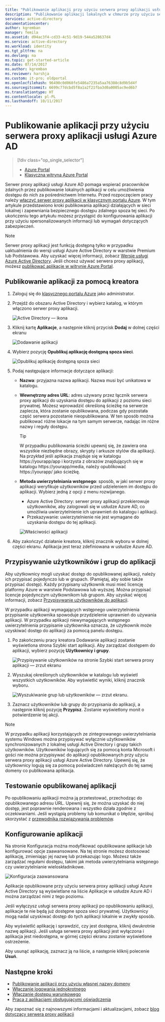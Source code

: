 ```yaml
---
title: "Publikowanie aplikacji przy użyciu serwera proxy aplikacji usługi Azure AD | Microsoft Docs"
description: "Publikowanie aplikacji lokalnych w chmurze przy użyciu serwera proxy aplikacji usługi Azure AD w klasycznym portalu."
services: active-directory
documentationcenter: 
author: kgremban
manager: femila
ms.assetid: d94ac3f4-cd33-4c51-9d19-544a528637d4
ms.service: active-directory
ms.workload: identity
ms.tgt_pltfrm: na
ms.devlang: na
ms.topic: get-started-article
ms.date: 07/14/2017
ms.author: kgremban
ms.reviewer: harshja
ms.custom: it-pro; oldportal
ms.openlocfilehash: 96490c0d060fe5486a7235a5aa76380c8d9b5d4f
ms.sourcegitcommit: 6699c77dcbd5f8a1a2f21fba3d0a0005ac9ed6b7
ms.translationtype: HT
ms.contentlocale: pl-PL
ms.lasthandoff: 10/11/2017
---
```

# <a name="publish-applications-using-azure-ad-application-proxy"></a>Publikowanie aplikacji przy użyciu serwera proxy aplikacji usługi Azure AD

> [!div class="op_single_selector"]
> * [Azure Portal](application-proxy-publish-azure-portal.md)
> * [Klasyczna witryna Azure Portal](active-directory-application-proxy-publish.md)

Serwer proxy aplikacji usługi Azure AD pomaga wspierać pracowników zdalnych przez publikowanie lokalnych aplikacji w celu umożliwienia dostępu do nich za pośrednictwem Internetu. Przed rozpoczęciem pracy należy [włączyć serwer proxy aplikacji w klasycznym portalu Azure](active-directory-application-proxy-enable.md). W tym artykule przedstawiono kroki publikowania aplikacji działających w sieci lokalnej i zapewniania bezpiecznego dostępu zdalnego spoza tej sieci. Po ukończeniu tego artykułu możesz przystąpić do konfigurowania aplikacji przy użyciu spersonalizowanych informacji lub wymagań dotyczących zabezpieczeń.

> [!NOTE]
> Serwer proxy aplikacji jest funkcją dostępną tylko w przypadku uaktualnienia do wersji usługi Azure Active Directory w warstwie Premium lub Podstawowa. Aby uzyskać więcej informacji, zobacz [Wersje usługi Azure Active Directory](active-directory-editions.md). Jeśli chcesz używać serwera proxy aplikacji, możesz [publikować aplikacje w witrynie Azure Portal](application-proxy-publish-azure-portal.md).

## <a name="publish-an-app-using-the-wizard"></a>Publikowanie aplikacji za pomocą kreatora
1. Zaloguj się do [klasycznego portalu Azure](https://manage.windowsazure.com/) jako administrator.
2. Przejdź do obszaru Active Directory i wybierz katalog, w którym włączono serwer proxy aplikacji.
   
    ![Active Directory — ikona](./media/active-directory-application-proxy-publish/ad_icon.png)
3. Kliknij kartę **Aplikacje**, a następnie kliknij przycisk **Dodaj** w dolnej części ekranu
   
    ![Dodawanie aplikacji](./media/active-directory-application-proxy-publish/aad_appproxy_selectdirectory.png)
4. Wybierz pozycję **Opublikuj aplikację dostępną spoza sieci**.
   
    ![Opublikuj aplikację dostępną spoza sieci](./media/active-directory-application-proxy-publish/aad_appproxy_addapp.png)
5. Podaj następujące informacje dotyczące aplikacji:
   
   * **Nazwa**: przyjazna nazwa aplikacji. Nazwa musi być unikatowa w katalogu.
   * **Wewnętrzny adres URL**: adres używany przez łącznik serwera proxy aplikacji do uzyskania dostępu do aplikacji z poziomu sieci prywatnej. Możesz wprowadzić określoną ścieżkę na serwerze zaplecza, która zostanie opublikowana, podczas gdy pozostała część serwera pozostanie nieopublikowana. W ten sposób można publikować różne lokacje na tym samym serwerze, nadając im różne nazwy i reguły dostępu.
     
     > [!TIP]
     > W przypadku publikowania ścieżki upewnij się, że zawiera ona wszystkie niezbędne obrazy, skrypty i arkusze stylów dla aplikacji. Na przykład jeśli aplikacja znajduje się w katalogu https://yourapp/app i korzysta z obrazów znajdujących się w katalogu https://yourapp/media, należy opublikować https://yourapp/ jako ścieżkę.
     > 
     > 
   * **Metoda uwierzytelniania wstępnego**: sposób, w jaki serwer proxy aplikacji weryfikuje użytkowników przed udzieleniem im dostępu do aplikacji. Wybierz jedną z opcji z menu rozwijanego.
     
     * Azure Active Directory: serwer proxy aplikacji przekierowuje użytkowników, aby zalogowali się w usłudze Azure AD, co umożliwia uwierzytelnienie ich uprawnień do katalogu i aplikacji.
     * Przekazywanie: uwierzytelnienie nie jest wymagane do uzyskania dostępu do tej aplikacji.
     
     ![Właściwości aplikacji](./media/active-directory-application-proxy-publish/aad_appproxy_appproperties.png)  
6. Aby zakończyć działanie kreatora, kliknij znacznik wyboru w dolnej części ekranu. Aplikacja jest teraz zdefiniowana w usłudze Azure AD.

## <a name="assign-users-and-groups-to-the-application"></a>Przypisywanie użytkowników i grup do aplikacji
Aby użytkownicy mogli uzyskać dostęp do opublikowanej aplikacji, należy ich przypisać pojedynczo lub w grupach. (Pamiętaj, aby sobie także przypisać dostęp). Każdy przypisany użytkownik musi mieć licencję platformy Azure w warstwie Podstawowa lub wyższej. Można przypisać licencje pojedynczym użytkownikom lub grupom. Aby uzyskać więcej informacji, zobacz [Przypisywanie użytkowników do aplikacji](active-directory-applications-guiding-developers-assigning-users.md). 

W przypadku aplikacji wymagających wstępnego uwierzytelnienia przypisanie użytkownika spowoduje przydzielenie uprawnień do używania aplikacji. W przypadku aplikacji niewymagających wstępnego uwierzytelnienia przypisanie użytkownika oznacza, że użytkownik może uzyskiwać dostęp do aplikacji za pomocą panelu dostępu.

1. Po zakończeniu pracy kreatora Dodawanie aplikacji zostanie wyświetlona strona Szybki start aplikacji. Aby zarządzać dostępem do aplikacji, wybierz pozycję **Użytkownicy i grupy**.
   
    ![Przypisywanie użytkowników na stronie Szybki start serwera proxy aplikacji — zrzut ekranu](./media/active-directory-application-proxy-publish/aad_appproxy_usersgroups.png)
2. Wyszukaj określonych użytkowników w katalogu lub wyświetl wszystkich użytkowników. Aby wyświetlić wyniki, kliknij znacznik wyboru.
   
      ![Wyszukiwanie grup lub użytkowników — zrzut ekranu.](./media/active-directory-application-proxy-publish/aad_appproxy_search.png)
3. Zaznacz użytkowników lub grupy do przypisania do aplikacji, a następnie kliknij pozycję **Przypisz**. Zostanie wyświetlony monit o potwierdzenie tej akcji.

> [!NOTE]
> W przypadku aplikacji korzystających ze zintegrowanego uwierzytelniania systemu Windows można przypisywać wyłącznie użytkowników synchronizowanych z lokalnej usługi Active Directory i grupy takich użytkowników. Użytkowników logujących się za pomocą konta Microsoft i gości nie można przypisywać do aplikacji opublikowanych przy użyciu serwera proxy aplikacji usługi Azure Active Directory. Upewnij się, że użytkownicy logują się za pomocą poświadczeń należących do tej samej domeny co publikowana aplikacja.
> 
> 

## <a name="test-your-published-application"></a>Testowanie opublikowanej aplikacji
Po opublikowaniu aplikacji można ją przetestować, przechodząc do opublikowanego adresu URL. Upewnij się, że można uzyskać do niej dostęp, jest poprawnie renderowana i wszystko działa zgodnie z oczekiwaniami. Jeśli wystąpią problemy lub komunikat o błędzie, spróbuj skorzystać z [przewodnika rozwiązywania problemów](active-directory-application-proxy-troubleshoot.md).

## <a name="configure-your-application"></a>Konfigurowanie aplikacji
Na stronie Konfiguracja można modyfikować opublikowane aplikacje lub konfigurować opcje zaawansowane. Na tej stronie możesz dostosować aplikację, zmieniając jej nazwę lub przekazując logo. Możesz także zarządzać regułami dostępu, takimi jak metoda uwierzytelniania wstępnego czy uwierzytelnianie wieloskładnikowe.

![Konfiguracja zaawansowana](./media/active-directory-application-proxy-publish/aad_appproxy_configure.png)

Aplikacje opublikowane przy użyciu serwera proxy aplikacji usługi Azure Active Directory są wyświetlane na liście Aplikacje w usłudze Azure AD i można zarządzać nimi z tego poziomu.

Jeśli wyłączysz usługi serwera proxy aplikacji po opublikowaniu aplikacji, aplikacje te nie będą już dostępne spoza sieci prywatnej. Użytkownicy mogą nadal uzyskiwać dostęp do tych aplikacji lokalnie w zwykły sposób.

Aby wyświetlić aplikację i sprawdzić, czy jest dostępna, kliknij dwukrotnie nazwę aplikacji. Jeśli usługa serwera proxy aplikacji jest wyłączona i aplikacja jest niedostępna, w górnej części ekranu zostanie wyświetlone ostrzeżenie.

Aby usunąć aplikację, zaznacz ją na liście, a następnie kliknij polecenie **Usuń**.

## <a name="next-steps"></a>Następne kroki
* [Publikowanie aplikacji przy użyciu własnej nazwy domeny](active-directory-application-proxy-custom-domains.md)
* [Włączanie logowania jednokrotnego](active-directory-application-proxy-sso-using-kcd.md)
* [Włączanie dostępu warunkowego](active-directory-application-proxy-conditional-access.md)
* [Praca z aplikacjami obsługującymi oświadczenia](active-directory-application-proxy-claims-aware-apps.md)

Aby zapoznać się z najnowszymi informacjami i aktualizacjami, zobacz [blog dotyczący serwera proxy aplikacji](http://blogs.technet.com/b/applicationproxyblog/)

